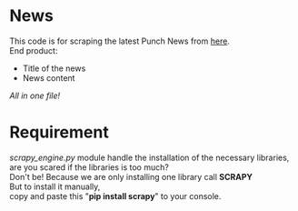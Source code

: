 # News
This code is for scraping the latest Punch News from <a href='http://punch.com/'>here</a>.
<br />
End product:
- Title of the news
- News content

*All in one file!*

# Requirement
*scrapy_engine.py* module handle the installation of the necessary libraries,
are you scared if the libraries is too much? <br />
Don't be!
Because we are only installing one library call **SCRAPY** <br />
But to install it manually,<br />
copy and paste this "**pip install scrapy**" to your console.
